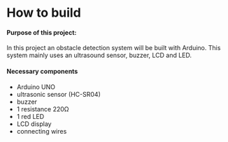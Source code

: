 # How to build


#### Purpose of this project:

In this project an obstacle detection system will be built with Arduino. This system mainly uses an ultrasound sensor, buzzer, LCD and LED.



#### Necessary components

   - Arduino UNO
   - ultrasonic sensor (HC-SR04)
   - buzzer
   - 1 resistance 220Ω
   - 1 red LED
   - LCD display
   - connecting wires
